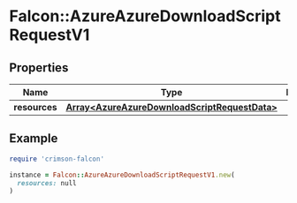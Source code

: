 # Falcon::AzureAzureDownloadScriptRequestV1

## Properties

| Name | Type | Description | Notes |
| ---- | ---- | ----------- | ----- |
| **resources** | [**Array&lt;AzureAzureDownloadScriptRequestData&gt;**](AzureAzureDownloadScriptRequestData.md) |  |  |

## Example

```ruby
require 'crimson-falcon'

instance = Falcon::AzureAzureDownloadScriptRequestV1.new(
  resources: null
)
```

